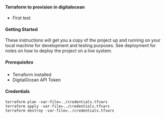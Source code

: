 #### Terraform to provision in digitalocean

- First test

#### Getting Started

These instructions will get you a copy of the project up and running on your local machine for development and testing purposes. See deployment for notes on how to deploy the project on a live system.

##### Prerequisites

* Terraform installed
* DigitalOcean API Token


#### Credentials



```
terraform plan -var-file=../credentials.tfvars
terraform apply -var-file=../credentials.tfvars
terraform destroy -var-file=../credentials.tfvars
```
